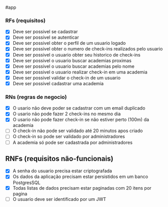 #app

### RFs (requisitos)

- [x] Deve ser possivel se cadastrar
- [x] Deve ser possivel se autenticar
- [x] Deve ser possivel obter o perfil de um usuario logado
- [x] Deve ser possivel obter o numero de check-ins realizados pelo usuario
- [x] Deve ser possivel o usuario obter seu historico de check-ins
- [x] Deve ser possivel o usuario buscar academias proximas
- [x] Deve ser possivel o usuario buscar academias pelo nome
- [x] Deve ser possivel o usuario realizar check-in em uma academia
- [x] Deve ser possivel validar o check-in de um usuario
- [x] Deve ser possivel cadastrar uma academia

### RNs (regras de negocio)

- [x] O usario não deve poder se cadastrar com um email duplicado
- [x] O usario não pode fazer 2 check-ins no mesmo dia
- [x] O usario não pode fazer check-in se não estiver perto (100m) da academia
- [ ] O check-in não pode ser validado até 20 minutos apos criado
- [ ] O check-in so pode ser validado por administradores
- [ ] A academia só pode ser cadastrada por administradores

## RNFs (requisitos não-funcionais)

- [x] A senha do usuario precisa estar criptografada
- [x] Os dados da aplicação precisam estar persistidos em um banco PostgresSQL
- [x] Todas listas de dados precisam estar paginadas com 20 itens por pagina
- [ ] O usuario deve ser identificado por um JWT